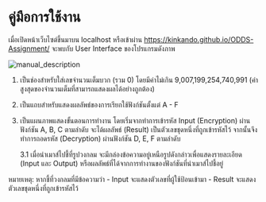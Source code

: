 # คู่มือการใช้งาน

เมื่อเปิดหน้าเว็บไซต์ขึ้นมาบน localhost หรือเข้าผ่าน https://kinkando.github.io/ODDS-Assignment/
จะพบกับ User Interface ของโปรแกรมดังภาพ

![manual_description](https://user-images.githubusercontent.com/73744120/153751866-80231afb-a909-4b6f-b66b-53a5f2a2c1a8.png)

1. เป็นช่องสำหรับใส่เลขจำนวนเต็มบวก (รวม 0) โดยมีค่าไม่เกิน 9,007,199,254,740,991 (ค่าสูงสุดของจำนวนเต็มที่สามารถแสดงผลได้อย่างถูกต้อง)
2. เป็นแถบสำหรับแสดงผลลัพธ์ของการเรียกใช้ฟังก์ชันตั้งแต่ A - F
3. เป็นแผนภาพแสดงขั้นตอนการทำงาน โดยเริ่มจากทำการเข้ารหัส Input (Encryption) ผ่านฟังก์ชัน A, B, C ตามลำดับ จะได้ผลลัพธ์ (Result) เป็นตัวเลขชุดหนึ่งที่ถูกเข้ารหัสไว้ จากนั้นจึงทำการถอดรหัส (Decryption) ผ่านฟังก์ชัน D, E, F ตามลำดับ

   3.1 เมื่อนำเมาส์ไปชี้ที่รูปวงกลม จะมีกล่องข้อความอยู่เหนือรูปดังกล่าวเพื่อแสดงรายละเอียด (Input และ Output) หรือผลลัพธ์ที่ได้จากการทำงานของฟังก์ชันที่นำเมาส์ไปชี้อยู่
   
หมายเหตุ: หากชี้ที่วงกลมที่มีข้อความว่า 
         - Input จะแสดงตัวเลขที่ผู้ใช้ป้อนเข้ามา
         - Result จะแสดงตัวเลขชุดหนึ่งที่ถูกเข้ารหัสไว้
